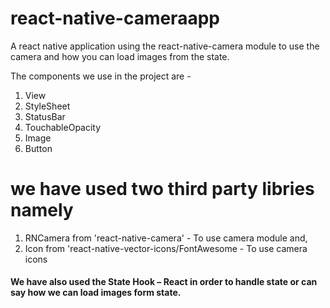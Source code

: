 # react-native-cameraapp
A react native application using the react-native-camera module to use the camera and how you can load images from the state.

The components we use in the project are -
1. View
2. StyleSheet
3. StatusBar
4. TouchableOpacity
5. Image
6. Button
 
# we have used two third party libries namely
1. RNCamera from 'react-native-camera' - To use camera module and,
2. Icon from 'react-native-vector-icons/FontAwesome - To use camera icons

<h4>We have also used the State Hook – React in order to handle state or can say how we can load images form state.</h4>
